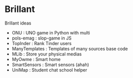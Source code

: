 # Brillant
Brillant ideas

 - ONU : UNO game in Python with multi
 - pols-emag : slop-game in JS
 - TopInder : Rank Tinder users
 - ManyTemplates : Templates of many sources base code
 - MLib : Store your physical medias
 - MyOwme : Smart home
 - SmartSensors : Smart sensors (ahah)
 - UniMap : Student chat school helper
